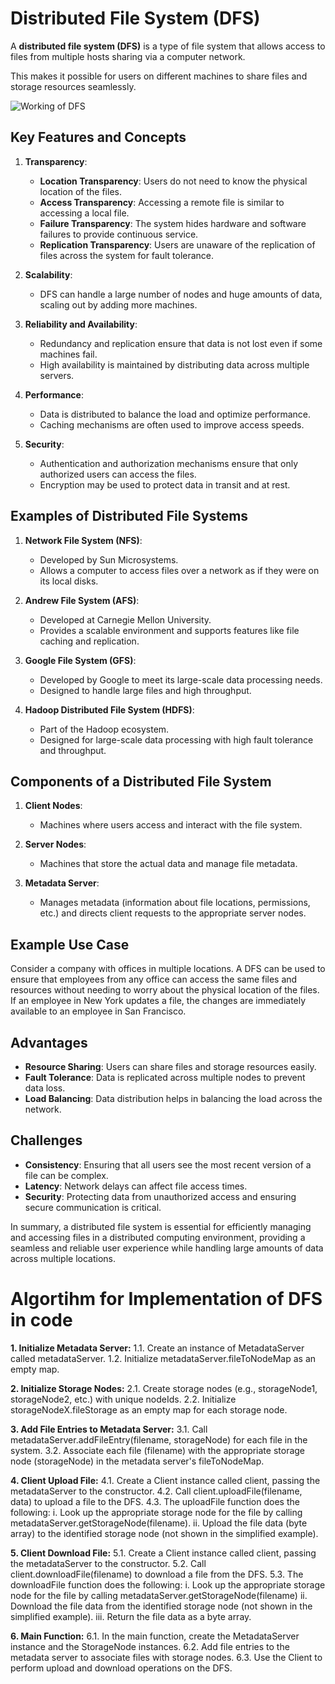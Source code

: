 # Distributed File System (DFS)

A **distributed file system (DFS)** is a type of file system that allows access to files from multiple hosts sharing via a computer network.

This makes it possible for users on different machines to share files and storage resources seamlessly. 

![Working of DFS](https://media.geeksforgeeks.org/wp-content/uploads/20240705120347/Working-of-DFS.webp)

## Key Features and Concepts

1. **Transparency**:
   - **Location Transparency**: Users do not need to know the physical location of the files.
   - **Access Transparency**: Accessing a remote file is similar to accessing a local file.
   - **Failure Transparency**: The system hides hardware and software failures to provide continuous service.
   - **Replication Transparency**: Users are unaware of the replication of files across the system for fault tolerance.

2. **Scalability**:
   - DFS can handle a large number of nodes and huge amounts of data, scaling out by adding more machines.

3. **Reliability and Availability**:
   - Redundancy and replication ensure that data is not lost even if some machines fail.
   - High availability is maintained by distributing data across multiple servers.

4. **Performance**:
   - Data is distributed to balance the load and optimize performance.
   - Caching mechanisms are often used to improve access speeds.

5. **Security**:
   - Authentication and authorization mechanisms ensure that only authorized users can access the files.
   - Encryption may be used to protect data in transit and at rest.

## Examples of Distributed File Systems

1. **Network File System (NFS)**:
   - Developed by Sun Microsystems.
   - Allows a computer to access files over a network as if they were on its local disks.

2. **Andrew File System (AFS)**:
   - Developed at Carnegie Mellon University.
   - Provides a scalable environment and supports features like file caching and replication.

3. **Google File System (GFS)**:
   - Developed by Google to meet its large-scale data processing needs.
   - Designed to handle large files and high throughput.

4. **Hadoop Distributed File System (HDFS)**:
   - Part of the Hadoop ecosystem.
   - Designed for large-scale data processing with high fault tolerance and throughput.

## Components of a Distributed File System

1. **Client Nodes**:
   - Machines where users access and interact with the file system.

2. **Server Nodes**:
   - Machines that store the actual data and manage file metadata.

3. **Metadata Server**:
   - Manages metadata (information about file locations, permissions, etc.) and directs client requests to the appropriate server nodes.

## Example Use Case

Consider a company with offices in multiple locations. A DFS can be used to ensure that employees from any office can access the same files and resources without needing to worry about the physical location of the files. If an employee in New York updates a file, the changes are immediately available to an employee in San Francisco.

## Advantages

- **Resource Sharing**: Users can share files and storage resources easily.
- **Fault Tolerance**: Data is replicated across multiple nodes to prevent data loss.
- **Load Balancing**: Data distribution helps in balancing the load across the network.

## Challenges

- **Consistency**: Ensuring that all users see the most recent version of a file can be complex.
- **Latency**: Network delays can affect file access times.
- **Security**: Protecting data from unauthorized access and ensuring secure communication is critical.

In summary, a distributed file system is essential for efficiently managing and accessing files in a distributed computing environment, providing a seamless and reliable user experience while handling large amounts of data across multiple locations.


# Algortihm for Implementation of DFS in code


**1. Initialize Metadata Server:**
1.1. Create an instance of MetadataServer called
metadataServer.
1.2. Initialize metadataServer.fileToNodeMap as an empty map.

**2. Initialize Storage Nodes:**
2.1. Create storage nodes (e.g., storageNode1, storageNode2,
etc.) with unique nodeIds.
2.2. Initialize storageNodeX.fileStorage as an empty map for
each storage node.


**3. Add File Entries to Metadata Server:**
3.1. Call metadataServer.addFileEntry(filename, storageNode)
for each file in the system.
3.2. Associate each file (filename) with the appropriate
storage node (storageNode) in the metadata server's
fileToNodeMap.

**4. Client Upload File:**
4.1. Create a Client instance called client, passing the
metadataServer to the constructor.
4.2. Call client.uploadFile(filename, data) to upload a file
to the DFS.
4.3. The uploadFile function does the following:
i. Look up the appropriate storage node for the file by
calling metadataServer.getStorageNode(filename).
ii. Upload the file data (byte array) to the identified
storage node (not shown in the simplified example).

**5. Client Download File:**
5.1. Create a Client instance called client, passing the
metadataServer to the constructor.
5.2. Call client.downloadFile(filename) to download a file
from the DFS.
5.3. The downloadFile function does the following:
i. Look up the appropriate storage node for the file by
calling metadataServer.getStorageNode(filename)
ii. Download the file data from the identified storage node
(not shown in the simplified example).
iii. Return the file data as a byte array.

**6. Main Function:**
6.1. In the main function, create the MetadataServer instance
and the StorageNode instances.
6.2. Add file entries to the metadata server to associate
files with storage nodes.
6.3. Use the Client to perform upload and download operations
on the DFS.




